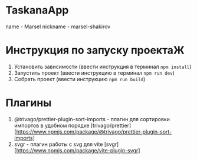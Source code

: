 # TaskanaApp

name - Marsel
nickname - marsel-shakirov

# Инструкция по запуску проектаЖ

1. Установить зависимости (ввести инструкция в терминал `npm install`)
2. Запустить проект (ввести инструкцию в терминал `npm run dev`)
3. Собрать проект (ввести инструкцию `npm run build`)

# Плагины

1. @trivago/prettier-plugin-sort-imports - плагин для сортировки импортов в удобном порядке [trivago/prettier][https://www.npmjs.com/package/@trivago/prettier-plugin-sort-imports]
2. svgr - плагин работы с svg для vite [svgr][https://www.npmjs.com/package/vite-plugin-svgr]
